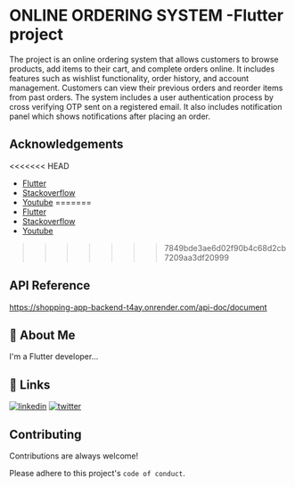 
# **ONLINE ORDERING SYSTEM** -Flutter project

The project is an online ordering system that allows customers to browse products, add items to their cart, and complete orders online. It includes features such as wishlist functionality, order history, and account management. Customers can view their previous orders and reorder items from past orders. The system includes a user authentication process by cross verifying OTP sent on a registered email. It also includes notification panel which shows notifications after placing an order.

## Acknowledgements

<<<<<<< HEAD
- [Flutter](https://flutter.dev/)
- [Stackoverflow](https://stackoverflow.com/)
- [Youtube](https://www.youtube.com/watch?v=jqxz7QvdWk8&list=PLjVLYmrlmjGfGLShoW0vVX_tcyT8u1Y3E)
=======
 - [Flutter](https://flutter.dev/)
 - [Stackoverflow](https://stackoverflow.com/)
 - [Youtube](https://www.youtube.com/watch?v=jqxz7QvdWk8&list=PLjVLYmrlmjGfGLShoW0vVX_tcyT8u1Y3E)
>>>>>>> 7849bde3ae6d02f90b4c68d2cb7209aa3df20999


## API Reference

https://shopping-app-backend-t4ay.onrender.com/api-doc/document


## 🚀 About Me
I'm a Flutter developer...


## 🔗 Links

[![linkedin](https://img.shields.io/badge/linkedin-0A66C2?style=for-the-badge&logo=linkedin&logoColor=white)](https://www.linkedin.com/in/sagar-sonagara-428883215/)
[![twitter](https://img.shields.io/badge/github-1DA1F2?style=for-the-badge&logo=github&logoColor=white)](https://github.com/SRSONAGARA/)


## Contributing

Contributions are always welcome!

Please adhere to this project's `code of conduct`.


